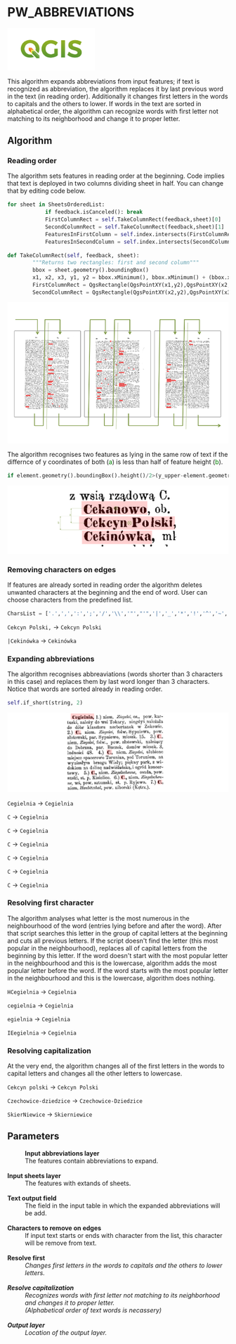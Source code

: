 # PW_ABBREVIATIONS
 
<img src="images\qgis-logo.png" alt="qgis" width="200">

This algorithm expands abbreviations from input features; if text is recognized as abbreviation, the algorithm replaces it by last previous word in the text (in reading order). Additionally it changes first letters in the words to capitals and the others to lower. If words in the text are sorted in alphabetical order, the algorithm can recognize words with first letter not matching to its neighborhood and change it to proper letter. 

## Algorithm

### Reading order

The algorithm sets features in reading order at the beginning. Code implies that text is deployed in two columns dividing sheet in half.
You can change that by editing code below.

```Python
for sheet in SheetsOrderedList:
            if feedback.isCanceled(): break
            FirstColumnRect = self.TakeColumnRect(feedback,sheet)[0]
            SecondColumnRect = self.TakeColumnRect(feedback,sheet)[1]
            FeaturesInFirstColumn = self.index.intersects(FirstColumnRect)
            FeaturesInSecondColumn = self.index.intersects(SecondColumnRect)
```
```Python
def TakeColumnRect(self, feedback, sheet):
        """Returns two rectangles: first and second column"""
        bbox = sheet.geometry().boundingBox()
        x1, x2, x3, y1, y2 = bbox.xMinimum(), bbox.xMinimum() + (bbox.xMaximum() - bbox.xMinimum())/2, bbox.xMaximum(), bbox.yMinimum(), bbox.yMaximum()
        FirstColumnRect = QgsRectangle(QgsPointXY(x1,y2),QgsPointXY(x2,y1))
        SecondColumnRect = QgsRectangle(QgsPointXY(x2,y2),QgsPointXY(x3,y1))
```
![columns](images/columns.png)

The algorithm recognises two features as lying in the same row of text if the differnce of y coordinates of both (<font color="green">a</font>) is less than half of feature height (<font color="green">b</font>).

```Python
if element.geometry().boundingBox().height()/2>(y_upper-element.geometry().centroid().asPoint().y()):
```
![rows](images/rows.png)

### Removing characters on edges

If features are already sorted in reading order the algorithm deletes unwanted characters at the beginning and the end of word.
User can choose characters from the predefined list.
```Python
CharsList = ['.',',',':',';','/','\\','"',"'",'|','_','*','!','^','~','+','@','#','$','&','(',')',' ','0','1','2','3','4','5','6','7','8','9','-']
```
```Cekcyn Polski,``` -> ```Cekcyn Polski```

```|Cekinówka``` -> ```Cekinówka```

### Expanding abbreviations

The algorithm recognises abbreaviations (words shorter than 3 characters in this case) and replaces them by last word longer than 3 characters. Notice that words are sorted already in reading order.

```Python
self.if_short(string, 2)
```

![expand](images/expand.png)

```Cegielnia``` -> ```Cegielnia```

```C``` -> ```Cegielnia```

```C``` -> ```Cegielnia```

```C``` -> ```Cegielnia```

```C``` -> ```Cegielnia```

```C``` -> ```Cegielnia```

```C``` -> ```Cegielnia```

### Resolving first character

The algorithm analyses what letter is the most numerous in the neighbourhood of the word (entries lying before and after the word). After that script searches this letter in the group of capital letters at the beginning and cuts all previous letters.
If the script doesn't find the letter (this most popular in the neighbourhood), replaces all of capital letters from the beginning by this letter.
If the word doesn't start with the most popular letter in the neighbourhood and this is the lowercase, algorithm adds the most popular letter before the word. 
If the word starts with the most popular letter in the neighbourhood and this is the lowercase, algorithm does nothing.

```HCegielnia``` -> ```Cegielnia```

```cegielnia``` -> ```Cegielnia```

```egielnia``` -> ```Cegielnia```

```IEegielnia``` -> ```Cegielnia```

### Resolving capitalization

At the very end, the algorithm changes all of the first letters in the words to capital letters and changes all the other letters to lowercase.

```Cekcyn polski``` -> ```Cekcyn Polski```

```Czechowice-dziedzice``` -> ```Czechowice-Dziedzice```

```SkierNiewice``` -> ```Skierniewice```

## Parameters
<dd>
<b>Input abbreviations layer</b>
<dd>The features contain abbreviations to expand. </dd> 
<br><b>Input sheets layer</b>
<dd>The features with extands of sheets.</dd> 
<br><b>Text output field</b>
<dd>The field in the input table in which the expanded abbreviations will be add.</dd> 
<br><b>Characters to remove on edges</b>
<dd>If input text starts or ends with character from the list, this character will be remove from text.</dd> 
<br><b>Resolve first</b>
<dd><i>Changes first letters in the words to capitals and the others to lower letters.</dd> 
<br><b>Resolve capitalization</b>
<dd>Recognizes words with first letter not matching to its neighborhood and changes it to proper letter.
<br>(Alphabetical order of text words is necassery)</dd>
<br><b>Output layer</b>
<dd>Location of the output layer.</dd> 